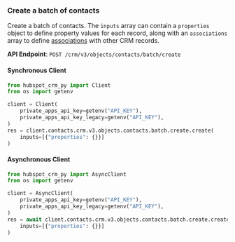 
### Create a batch of contacts <a name="create"></a>

Create a batch of contacts. The `inputs` array can contain a `properties` object to define property values for each record, along with an `associations` array to define [associations](https://developers.hubspot.com/docs/guides/api/crm/associations/associations-v4) with other CRM records.

**API Endpoint**: `POST /crm/v3/objects/contacts/batch/create`

#### Synchronous Client

```python
from hubspot_crm_py import Client
from os import getenv

client = Client(
    private_apps_api_key=getenv("API_KEY"),
    private_apps_api_key_legacy=getenv("API_KEY"),
)
res = client.contacts.crm.v3.objects.contacts.batch.create.create(
    inputs=[{"properties": {}}]
)
```

#### Asynchronous Client

```python
from hubspot_crm_py import AsyncClient
from os import getenv

client = AsyncClient(
    private_apps_api_key=getenv("API_KEY"),
    private_apps_api_key_legacy=getenv("API_KEY"),
)
res = await client.contacts.crm.v3.objects.contacts.batch.create.create(
    inputs=[{"properties": {}}]
)
```
